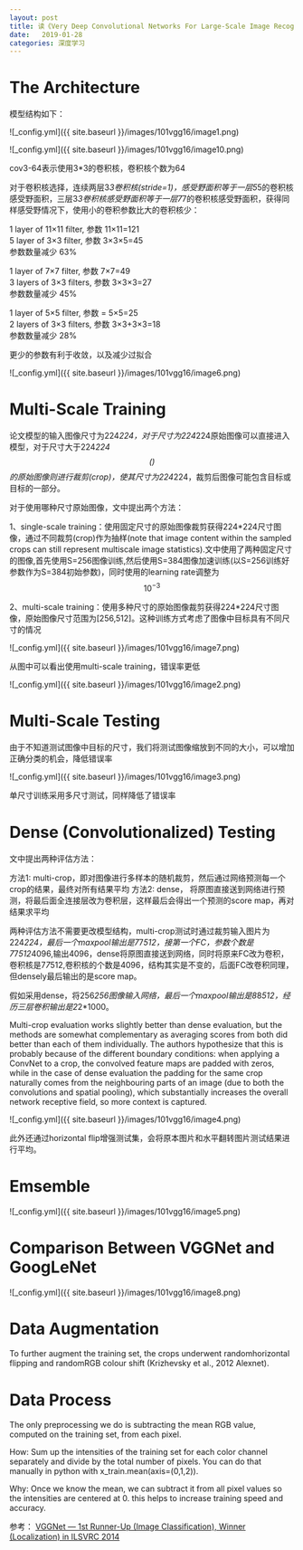 ```yaml
---
layout: post
title: 读《Very Deep Convolutional Networks For Large-Scale Image Recognition》(vgg16)
date:   2019-01-28
categories: 深度学习
---  
```


# The Architecture   

模型结构如下：  

![_config.yml]({{ site.baseurl }}/images/101vgg16/image1.png)   

![_config.yml]({{ site.baseurl }}/images/101vgg16/image10.png)  

cov3-64表示使用3*3的卷积核，卷积核个数为64  

对于卷积核选择，连续两层3*3卷积核(stride=1)，感受野面积等于一层5*5的卷积核感受野面积，三层3*3卷积核感受野面积等于一层7*7的卷积核感受野面积，获得同样感受野情况下，使用小的卷积参数比大的卷积核少：  

1 layer of 11×11 filter, 参数 11×11=121   
5 layer of 3×3 filter, 参数 3×3×5=45   
参数数量减少 63% 

1 layer of 7×7 filter, 参数 7×7=49  
3 layers of 3×3 filters, 参数  3×3×3=27  
参数数量减少 45%  

1 layer of 5×5 filter, 参数 = 5×5=25  
2 layers of 3×3 filters, 参数 3×3+3×3=18  
参数数量减少 28%   

更少的参数有利于收敛，以及减少过拟合  

![_config.yml]({{ site.baseurl }}/images/101vgg16/image6.png)  

# Multi-Scale Training  

论文模型的输入图像尺寸为224*224，对于尺寸为224*224原始图像可以直接进入模型，对于尺寸大于224*224$$()$$的原始图像则进行裁剪(crop)，使其尺寸为224*224，裁剪后图像可能包含目标或目标的一部分。  

对于使用哪种尺寸原始图像，文中提出两个方法： 

1、single-scale training：使用固定尺寸的原始图像裁剪获得224*224尺寸图像，通过不同裁剪(crop)作为抽样(note that image content within the sampled crops can still represent multiscale image statistics).文中使用了两种固定尺寸的图像,首先使用S=256图像训练,然后使用S=384图像加速训练(以S=256训练好参数作为S=384初始参数)，同时使用的learning rate调整为$$10^{-3}$$


2、multi-scale training：使用多种尺寸的原始图像裁剪获得224*224尺寸图像，原始图像尺寸范围为[256,512]。这种训练方式考虑了图像中目标具有不同尺寸的情况

![_config.yml]({{ site.baseurl }}/images/101vgg16/image7.png)  


从图中可以看出使用multi-scale training，错误率更低

![_config.yml]({{ site.baseurl }}/images/101vgg16/image2.png)  

# Multi-Scale Testing   

由于不知道测试图像中目标的尺寸，我们将测试图像缩放到不同的大小，可以增加正确分类的机会，降低错误率 

![_config.yml]({{ site.baseurl }}/images/101vgg16/image3.png) 

单尺寸训练采用多尺寸测试，同样降低了错误率  

# Dense (Convolutionalized) Testing  

文中提出两种评估方法：  

方法1: multi-crop，即对图像进行多样本的随机裁剪，然后通过网络预测每一个crop的结果，最终对所有结果平均
方法2: dense， 将原图直接送到网络进行预测，将最后面全连接层改为卷积层，这样最后会得出一个预测的score map，再对结果求平均

两种评估方法不需要更改模型结构，multi-crop测试时通过裁剪输入图片为224*224，最后一个maxpool输出是7*7*512，接第一个FC，参数个数是7*7*512*4096,输出4096，dense将原图直接送到网络，同时将原来FC改为卷积，卷积核是7*7*512,卷积核的个数是4096，结构其实是不变的，后面FC改卷积同理，但densely最后输出的是score map。  

假如采用dense，将256*256图像输入网络，最后一个maxpool输出是8*8*512，经历三层卷积输出是2*2*1000。  

Multi-crop evaluation works slightly better than dense evaluation, but the methods are somewhat complementary as averaging scores from both did better than each of them individually. The authors hypothesize that this is probably because of the different boundary conditions: when applying a ConvNet to a crop, the convolved feature maps are padded with zeros, while in the case of dense evaluation the padding for the same crop naturally comes from the neighbouring parts of an image (due to both the convolutions and spatial pooling), which substantially increases the overall network receptive field, so more context is captured.

![_config.yml]({{ site.baseurl }}/images/101vgg16/image4.png)   

此外还通过horizontal flip增强测试集，会将原本图片和水平翻转图片测试结果进行平均。

# Emsemble 

![_config.yml]({{ site.baseurl }}/images/101vgg16/image5.png)  

# Comparison Between VGGNet and GoogLeNet 

![_config.yml]({{ site.baseurl }}/images/101vgg16/image8.png)  

# Data Augmentation  

To further augment the training set, the crops underwent randomhorizontal flipping and randomRGB colour shift (Krizhevsky et al., 2012 Alexnet).

# Data Process

The only preprocessing we do is subtracting the mean RGB value, computed on the training set, from each pixel.

How: Sum up the intensities of the training set for each color channel separately and divide by the total number of pixels. You can do that manually in python with x_train.mean(axis=(0,1,2)).

Why: Once we know the mean, we can subtract it from all pixel values so the intensities are centered at 0. this helps to increase training speed and accuracy.


参考： [VGGNet — 1st Runner-Up (Image Classification), Winner (Localization) in ILSVRC 2014](https://medium.com/coinmonks/paper-review-of-vggnet-1st-runner-up-of-ilsvlc-2014-image-classification-d02355543a11)



